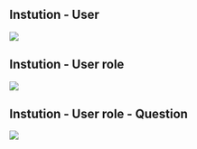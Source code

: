 ## Instution - User

<img src = "http://yuml.me/a7531b39" />

## Instution - User role

<img src = "http://yuml.me/5eaf68a2" />

## Instution - User role - Question

<img src = "http://yuml.me/7482595a"/>

















































































































































